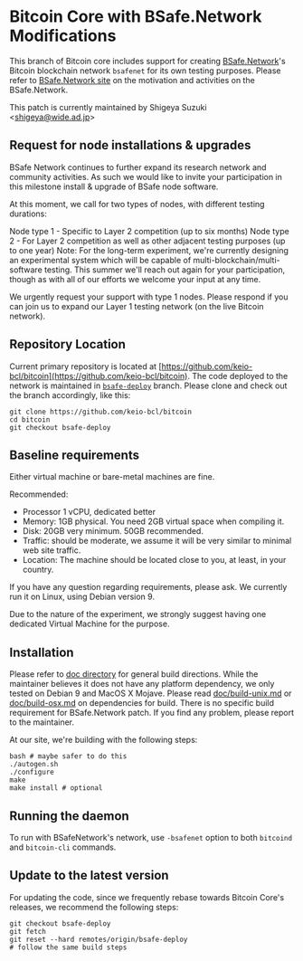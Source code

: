 Bitcoin Core with BSafe.Network Modifications
=============================================

This branch of Bitcoin core includes support for creating
[BSafe.Network](https://bsafe.network/)'s Bitcoin blockchain
network `bsafenet` for its own testing purposes. Please refer to
[BSafe.Network site](https://bsafe.network/) on the motivation and
activities on the BSafe.Network.

This patch is currently maintained by Shigeya Suzuki <<shigeya@wide.ad.jp>>

Request for node installations & upgrades
-----------------------------------------

BSafe Network continues to further expand its research network and community activities. As such we would like to invite your participation in this milestone install & upgrade of BSafe node software.

At this moment, we call for two types of nodes, with different testing durations:

Node type 1 - Specific to Layer 2 competition (up to six months)
Node type 2 - For Layer 2 competition as well as other adjacent testing purposes (up to one year) 
Note: For the long-term experiment, we're currently designing an experimental system which will be capable of multi-blockchain/multi-software testing. This summer we'll reach out again for your participation, though as with all of our efforts we welcome your input at any time.

We urgently request your support with type 1 nodes.  Please respond if you can join us to expand our Layer 1 testing network (on the live Bitcoin network). 

Repository Location
-------------------

Current primary repository is located at
[https://github.com/keio-bcl/bitcoin](https://github.com/keio-bcl/bitcoin).
The code deployed to the network is maintained in
[`bsafe-deploy`](https://github.com/keio-bcl/bitcoin/tree/bsafe-deploy)
branch. Please clone and check out the branch accordingly, like this:

    git clone https://github.com/keio-bcl/bitcoin
    cd bitcoin
    git checkout bsafe-deploy

Baseline requirements
---------------------

Either virtual machine or bare-metal machines are fine. 

Recommended: 

- Processor 1 vCPU, dedicated better
- Memory: 1GB physical. You need 2GB virtual space when compiling it.
- Disk: 20GB  very minimum. 50GB recommended.
- Traffic: should be moderate, we assume it will be very similar to minimal web site traffic.
- Location: The machine should be located close to you, at least, in your country.

If you have any question regarding requirements, please ask. We currently run it on Linux, using Debian version 9.

Due to the nature of the experiment, we strongly suggest having one dedicated Virtual Machine for the purpose. 

Installation
------------

Please refer to [doc directory](doc) for general build
directions. While the maintainer believes it does not have any
platform dependency, we only tested on Debian 9 and MacOS X Mojave.
Please read [doc/build-unix.md](doc/build-unix.md) or
[doc/build-osx.md](doc/build-osx.md) on dependencies for build. There
is no specific build requirement for BSafe.Network patch.  If you
find any problem, please report to the maintainer.

At our site, we're building with the following steps:

    bash # maybe safer to do this
    ./autogen.sh
    ./configure
    make
    make install # optional


Running the daemon
------------------

To run with BSafeNetwork's network, use `-bsafenet` option to both
`bitcoind` and `bitcoin-cli` commands.


Update to the latest version
----------------------------

For updating the code, since we frequently rebase towards Bitcoin
Core's releases, we recommend the following steps:

    git checkout bsafe-deploy
    git fetch
    git reset --hard remotes/origin/bsafe-deploy
    # follow the same build steps

